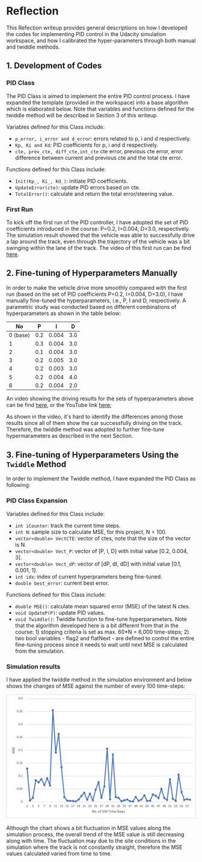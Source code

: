 # Reflection

This Refection writeup provides general descriptions on how I developed the codes for implementing PID control in the Udacity simulation workspace, and how I calibrated the hyper-parameters through both manual and twiddle methods.

## 1. Development of Codes

### PID Class

The PID Class is aimed to implement the entire PID control process. I have expanded the template (provided in the workspace) into a base algorithm which is elaborated below. Note that variables and functions defined for the twiddle method will be described in Section 3 of this writeup.

Variables defined for this Class include:

- `p_error, i_error and d_error`: errors related to p, i and d respectively.
- `Kp, Ki and Kd`: PID coefficients for p, i and d respectively.
- `cte, prev_cte, diff_cte,int_cte` cte error, previous cte error, error difference between current and previous cte and the total cte error.

Functions defined for this Class include:

- `Init(Kp_, Ki_, Kd_)`: initiate PID coefficients.
- `UpdateError(cte)`: update PID errors based on cte.
- `TotalError()`: calculate and return the total error/steering value.

### First Run

To kick off the first run of the PID controller, I have adopted the set of PID coefficients introduced in the course: P=0.2, I=0.004, D=3.0, respectively. The simulation result showed that the vehicle was able to successfully drive a lap around the track, even through the trajectory of the vehicle was a bit swinging within the lane of the track. The video of this first run can be find [here](./Videos/PID_0.2_0.004_3.mov).

## 2. Fine-tuning of Hyperparameters Manually

In order to make the vehicle drive more smoothly compared with the first run (based on the set of PID coefficients P=0.2, I=0.004, D=3.0), I have manually fine-tuned the hyperparameters, i.e., P, I and D, respectively. A parametric study was conducted based on different combinations of hyperparameters as shown in the table below:

| No       	| P   	| I     	| D   	|
|----------	|-----	|-------	|-----	|
| 0 (base) 	| 0.2 	| 0.004 	| 3.0 	|
| 1       	| 0.3 	| 0.004 	| 3.0 	|
| 2       	| 0.1 	| 0.004 	| 3.0 	|
| 3       	| 0.2 	| 0.005 	| 3.0 	|
| 4       	| 0.2 	| 0.003 	| 3.0 	|
| 5       	| 0.2 	| 0.004 	| 4.0 	|
| 6       	| 0.2 	| 0.004 	| 2.0 	|

An video showing the driving results for the sets of hyperparameters above can be find [here](./Videos/All.mp4), or the YouTube link [here](https://youtu.be/ubCu8_ikVdY);

As shown in the video, it's hard to identify the differences among those results since all of them show the car successfully driving on the track. Therefore, the twiddle method was adopted to further fine-tune hypermarameters as described in the next Section.

## 3. Fine-tuning of Hyperparameters Using the `Twiddle` Method

In order to implement the Twiddle method, I have expanded the PID Class as following:

### PID Class Expansion

Variables defined for this Class include:

- `int iCounter`: track the current time steps.
- `int N`: sample size to calculate MSE, for this project, N = 100.
- `vector<double> VectCTE`: vector of ctes, note that the size of the vector is N.
- `vector<double> Vect_P`: vector of [P, I, D] with initial value [0.2, 0.004, 3].
- `vector<double> Vect_dP`: vector of [dP, dI, dD] with initial value [0.1, 0.001, 1].
- `int idx`: index of current hyperprameters being fine-tuned.
- `double best_error`: current best error.

Functions defined for this Class include:

- `double MSE()`: calculate mean squared error (MSE) of the latest N ctes.
- `void UpdateP(P)`: update PID values.
- `void Twiddle()`: Twiddle function to fine-tune hyperparameters. Note that the algorithm developed here is a bit different from that in the course: 1) stopping criteria is set as max. 60*N = 6,000 time-steps; 2) two bool variables - flag2 and flatNext - are defined to control the entire fine-tuning process since it needs to wait until next MSE is calculated from the simulation.

### Simulation results

I have applied the twiddle method in the simulation environment and below shows the changes of MSE against the number of every 100 time-steps:

![](Images/MSE.png)

Although the chart shows a bit fluctuation in MSE values along the simulation process, the overall trend of the MSE value is still decreasing along with time. The fluctuation may due to the site conditions in the simulation where the track is not constantly straight, therefore the MSE values calculated varied from time to time.

